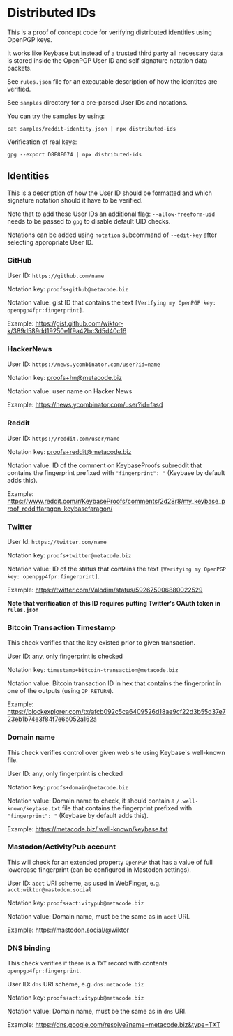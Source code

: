 # Distributed IDs

This is a proof of concept code for verifying distributed identities
using OpenPGP keys.

It works like Keybase but instead of a trusted third party all
necessary data is stored inside the OpenPGP User ID and self
signature notation data packets.

See `rules.json` file for an executable description of how the
identites are verified.

See `samples` directory for a pre-parsed User IDs and notations.

You can try the samples by using:

    cat samples/reddit-identity.json | npx distributed-ids

Verification of real keys:

    gpg --export D8E8F074 | npx distributed-ids

## Identities

This is a description of how the User ID should be formatted and which
signature notation should it have to be verified.

Note that to add these User IDs an additional flag: `--allow-freeform-uid`
needs to be passed to `gpg` to disable default UID checks.

Notations can be added using `notation` subcommand of `--edit-key` after
selecting appropriate User ID.

### GitHub

User ID: `https://github.com/name`

Notation key: `proofs+github@metacode.biz`

Notation value: gist ID that contains the text `[Verifying my OpenPGP key: openpgp4fpr:fingerprint]`.

Example: https://gist.github.com/wiktor-k/389d589dd19250e1f9a42bc3d5d40c16

### HackerNews

User ID: `https://news.ycombinator.com/user?id=name`

Notation key: proofs+hn@metacode.biz

Notation value: user name on Hacker News

Example: https://news.ycombinator.com/user?id=fasd

### Reddit

User ID: `https://reddit.com/user/name`

Notation key: proofs+reddit@metacode.biz

Notation value: ID of the comment on KeybaseProofs subreddit that contains the fingerprint prefixed with `"fingerprint": "` (Keybase by default adds this).

Example: https://www.reddit.com/r/KeybaseProofs/comments/2d28r8/my_keybase_proof_redditfaragon_keybasefaragon/

### Twitter

User Id: `https://twitter.com/name`

Notation key: `proofs+twitter@metacode.biz`

Notation value: ID of the status that contains the text `[Verifying my OpenPGP key: openpgp4fpr:fingerprint]`.

Example: https://twitter.com/Valodim/status/592675006880022529

**Note that verification of this ID requires putting Twitter's OAuth token in `rules.json`**

### Bitcoin Transaction Timestamp

This check verifies that the key existed prior to given transaction.

User ID: any, only fingerprint is checked

Notation key: `timestamp+bitcoin-transaction@metacode.biz`

Notation value: Bitcoin transaction ID in hex that contains the fingerprint in one of the outputs (using `OP_RETURN`).

Example: https://blockexplorer.com/tx/afcb092c5ca6409526d18ae9cf22d3b55d37e723eb1b74e3f84f7e6b052a162a

### Domain name

This check verifies control over given web site using Keybase's well-known file.

User ID: any, only fingerprint is checked

Notation key: `proofs+domain@metacode.biz`

Notation value: Domain name to check, it should contain a `/.well-known/keybase.txt` file that contains the fingerprint prefixed with `"fingerprint": "` (Keybase by default adds this).

Example: https://metacode.biz/.well-known/keybase.txt

### Mastodon/ActivityPub account

This will check for an extended property `OpenPGP` that has a value of full lowercase fingerprint (can be configured in Mastodon settings).

User ID: `acct` URI scheme, as used in WebFinger, e.g. `acct:wiktor@mastodon.social`

Notation key: `proofs+activitypub@metacode.biz`

Notation value: Domain name, must be the same as in `acct` URI.

Example: https://mastodon.social/@wiktor

### DNS binding

This check verifies if there is a `TXT` record with contents `openpgp4fpr:fingerprint`.

User ID: `dns` URI scheme, e.g. `dns:metacode.biz`

Notation key: `proofs+activitypub@metacode.biz`

Notation value: Domain name, must be the same as in `dns` URI.

Example: https://dns.google.com/resolve?name=metacode.biz&type=TXT
